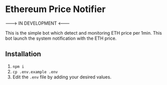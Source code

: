 # Ethereum Price Notifier

---> IN DEVELOPMENT <---

This is the simple bot which detect and monitoring ETH price per 1min.
This bot launch the system notification with the ETH price.
## Installation

1. `npm i`
2. `cp .env.example .env`
3. Edit the `.env` file by adding your desired values.
